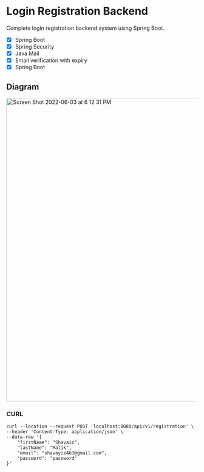 # Login Registration Backend 

Complete login registration backend system using Spring Boot.

- [x] Spring Boot
- [x] Spring Security
- [x] Java Mail
- [x] Email verification with expiry
- [x] Spring Boot

## Diagram

<img width="799" alt="Screen Shot 2022-06-03 at 6 12 31 PM" src="https://user-images.githubusercontent.com/105877485/171962202-109d1c9b-0a05-4a5f-94b2-67e55b58b91c.png">



### CURL
```
curl --location --request POST 'localhost:8080/api/v1/registration' \
--header 'Content-Type: application/json' \
--data-raw '{
    "firstName": "Shavaiz",
    "lastName": "Malik",
    "email": "shavayiz463@gmail.com",
    "password": "password"
}'
```
